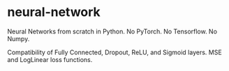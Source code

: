 # neural-network
Neural Networks from scratch in Python. No PyTorch. No Tensorflow. No Numpy.

Compatibility of Fully Connected, Dropout, ReLU, and Sigmoid layers. MSE and LogLinear loss functions.


